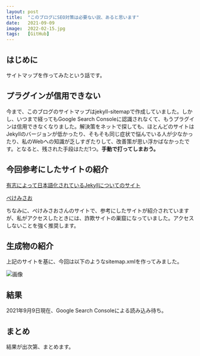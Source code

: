 ```yaml
---
layout: post
title:  "このブログにSEO対策は必要ない説、あると思います"
date:   2021-09-09
image:  2022-02-15.jpg
tags:   [GitHub]
---
```

## はじめに

サイトマップを作ってみたという話です。

## プラグインが信用できない

今まで、このブログのサイトマップはjekyll-sitemapで作成していました。しかし、いつまで経ってもGoogle Search Consoleに認識されなくて、もうプラグインは信用できなくなりました。解決策をネットで探しても、ほとんどのサイトはJekyllのバージョンが低かったり、そもそも同じ症状で悩んでいる人が少なかったり、私のWebへの知識が乏しすぎたりして、改善策が思い浮かばなかったです。となると、残された手段はただ1つ。**手動で打ってしまおう。**

## 今回参考にしたサイトの紹介

[有志によって日本語化されているJekyllについてのサイト](http://jekyllrb-ja.github.io/tutorials/convert-existing-site-to-jekyll/)

[ぺけみさお](https://www.xmisao.com/2014/08/25/generate-sitemap-in-jekyll.html)

ちなみに、ぺけみさおさんのサイトで、参考にしたサイトが紹介されていますが、私がアクセスしたときには、詐欺サイトの巣窟になっていました。アクセスしないことを強く推奨します。

## 生成物の紹介

上記のサイトを基に、今回は以下のようなsitemap.xmlを作ってみました。

![画像](https://rp-800.github.io/img/2021-09-09/2021-09-09-img.png)

## 結果

2021年9月9日現在、Google Search Consoleによる読み込み待ち。

## まとめ

結果が出次第、まとめます。